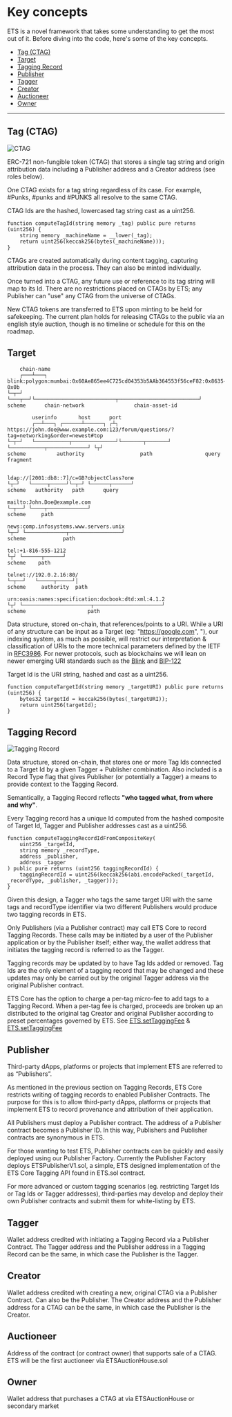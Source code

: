 # Key concepts

ETS is a novel framework that takes some understanding to get the most out of it. Before diving into the code, here's some of the key concepts.

- [Tag (CTAG)](#tag-ctag)
- [Target](#target)
- [Tagging Record](#tagging-record)
- [Publisher](#publisher)
- [Tagger](#tagger)
- [Creator](#creator)
- [Auctioneer](#auctioneer)
- [Owner](#owner)

---

## Tag (CTAG)

![CTAG](./assets/ctag.png)

ERC-721 non-fungible token (CTAG) that stores a single tag string and origin attribution data including a Publisher address and a Creator address (see roles below).

One CTAG exists for a tag string regardless of its case. For example, #Punks, #punks and #PUNKS all resolve to the same CTAG.

CTAG Ids are the hashed, lowercased tag string cast as a uint256.

```solidity
function computeTagId(string memory _tag) public pure returns (uint256) {
    string memory _machineName = __lower(_tag);
    return uint256(keccak256(bytes(_machineName)));
}
```

CTAGs are created automatically during content tagging, capturing attribution data in the process. They can also be minted individually.

Once turned into a CTAG, any future use or reference to its tag string will map to its Id. There are no restrictions placed on CTAGs by ETS; any Publisher can "use" any CTAG from the universe of CTAGs.

New CTAG tokens are transferred to ETS upon minting to be held for safekeeping. The current plan holds for releasing CTAGs to the public via an english style auction, though is no timeline or schedule for this on the roadmap.

## Target

```text
    chain-name
    ┌───┴───┐
blink:polygon:mumbai:0x60Ae865ee4C725cd04353b5AAb364553f56ceF82:0x8635-0x0b
└─┬─┘        └───┬──┘└──────────────────────────┬──────────────────────────┘
scheme      chain-network                chain-asset-id

        userinfo       host      port
        ┌──┴───┐ ┌──────┴──────┐ ┌┴┐
https://john.doe@www.example.com:123/forum/questions/?tag=networking&order=newest#top
└─┬─┘   └───────────┬──────────────┘└───────┬───────┘ └───────────┬─────────────┘ └┬┘
scheme          authority                  path                 query           fragment


ldap://[2001:db8::7]/c=GB?objectClass?one
└┬─┘   └─────┬─────┘└─┬─┘ └──────┬──────┘
scheme   authority   path      query

mailto:John.Doe@example.com
└─┬──┘ └────┬─────────────┘
scheme     path

news:comp.infosystems.www.servers.unix
└┬─┘ └─────────────┬─────────────────┘
scheme            path

tel:+1-816-555-1212
└┬┘ └──────┬──────┘
scheme    path

telnet://192.0.2.16:80/
└─┬──┘   └─────┬─────┘│
scheme     authority  path

urn:oasis:names:specification:docbook:dtd:xml:4.1.2
└┬┘ └──────────────────────┬──────────────────────┘
scheme                    path

```

Data structure, stored on-chain, that references/points to a URI. While a URI of any structure can be input as a Target (eg: "https://google.com", "), our indexing system, as much as possible, will restrict our interpretation & classification of URIs to the more technical parameters defined by the IETF in [RFC3986](https://www.rfc-editor.org/rfc/rfc3986). For newer protocols, such as blockchains we will lean on newer emerging URI standards such as the [Blink](https://w3c-ccg.github.io/blockchain-links) and [BIP-122](https://github.com/bitcoin/bips/blob/master/bip-0122.mediawiki)

Target Id is the URI string, hashed and cast as a uint256.

```solidity
function computeTargetId(string memory _targetURI) public pure returns (uint256) {
    bytes32 targetId = keccak256(bytes(_targetURI));
    return uint256(targetId);
}
```

## Tagging Record

![Tagging Record](./assets/tagging-record.png)

Data structure, stored on-chain, that stores one or more Tag Ids connected to a Target Id by a given Tagger + Publisher combination. Also included is a Record Type flag that gives Publisher (or potentially a Tagger) a means to provide context to the Tagging Record.

Semantically, a Tagging Record reflects **"who tagged what, from where and why"**.

Every Tagging record has a unique Id computed from the hashed composite of Target Id, Tagger and Publisher addresses cast as a uint256.

```solidity
function computeTaggingRecordIdFromCompositeKey(
    uint256 _targetId,
    string memory _recordType,
    address _publisher,
    address _tagger
) public pure returns (uint256 taggingRecordId) {
    taggingRecordId = uint256(keccak256(abi.encodePacked(_targetId, _recordType, _publisher, _tagger)));
}
```

Given this design, a Tagger who tags the same target URI with the same tags and recordType identifier via two different Publishers would produce two tagging records in ETS.

Only Publishers (via a Publisher contract) may call ETS Core to record Tagging Records. These calls may be initiated by a user of the Publisher application or by the Publisher itself; either way, the wallet address that initiates the tagging record is referred to as the Tagger.

Tagging records may be updated by to have Tag Ids added or removed. Tag Ids are the only element of a tagging record that may be changed and these updates may only be carried out by the original Tagger address via the original Publisher contract.

ETS Core has the option to charge a per-tag micro-fee to add tags to a Tagging Record. When a per-tag fee is charged, proceeds are broken up an distributed to the original tag Creator and original Publisher according to preset percentages governed by ETS. See [ETS.setTaggingFee](./backend-api/ETS.md#settaggingfee) & [ETS.setTaggingFee](./backend-api/ETS.md#setpercentages)

## Publisher

Third-party dApps, platforms or projects that implement ETS are referred to as “Publishers”.

As mentioned in the previous section on Tagging Records, ETS Core restricts writing of tagging records to enabled Publisher Contracts. The purpose for this is to allow third-party dApps, platforms or projects that implement ETS to record provenance and attribution of their application.

All Publishers must deploy a Publisher contract. The address of a Publisher contract becomes a Publisher ID. In this way, Publishers and Publisher contracts are synonymous in ETS.

For those wanting to test ETS, Publisher contracts can be quickly and easily deployed using our Publisher Factory. Currently the Publisher Factory deploys ETSPublisherV1.sol, a simple, ETS designed implementation of the ETS Core Tagging API found in ETS.sol contract.

For more advanced or custom tagging scenarios (eg. restricting Target Ids or Tag Ids or Tagger addresses), third-parties may develop and deploy their own Publisher contracts and submit them for white-listing by ETS.

## Tagger

Wallet address credited with initiating a Tagging Record via a Publisher Contract. The Tagger address and the Publisher address in a Tagging Record can be the same, in which case the Publisher is the Tagger.

## Creator

Wallet address credited with creating a new, original CTAG via a Publisher Contract. Can also be the Publisher. The Creator address and the Publisher address for a CTAG can be the same, in which case the Publisher is the Creator.

## Auctioneer

Address of the contract (or contract owner) that supports sale of a CTAG. ETS will be the first auctioneer via ETSAuctionHouse.sol

## Owner

Wallet address that purchases a CTAG at via ETSAuctionHouse or secondary market
